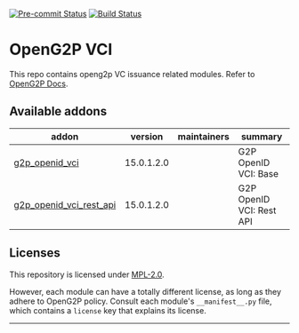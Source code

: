 
<!-- /!\ Non OCA Context : Set here the badge of your runbot / runboat instance. -->
[![Pre-commit Status](https://github.com/OpenG2P/openg2p-vci/actions/workflows/pre-commit.yml/badge.svg?branch=15.0-develop)](https://github.com/OpenG2P/openg2p-vci/actions/workflows/pre-commit.yml?query=branch%3A15.0-develop)
[![Build Status](https://github.com/OpenG2P/openg2p-vci/actions/workflows/test.yml/badge.svg?branch=15.0-develop)](https://github.com/OpenG2P/openg2p-vci/actions/workflows/test.yml?query=branch%3A15.0-develop)
<!-- /!\ Non OCA Context : Set here the badge of your translation instance. -->

<!-- /!\ do not modify above this line -->

# OpenG2P VCI

This repo contains openg2p VC issuance related modules. Refer to [OpenG2P Docs](https://docs.openg2p.org).

<!-- /!\ do not modify below this line -->

<!-- prettier-ignore-start -->

[//]: # (addons)

Available addons
----------------
addon | version | maintainers | summary
--- | --- | --- | ---
[g2p_openid_vci](g2p_openid_vci/) | 15.0.1.2.0 |  | G2P OpenID VCI: Base
[g2p_openid_vci_rest_api](g2p_openid_vci_rest_api/) | 15.0.1.2.0 |  | G2P OpenID VCI: Rest API

[//]: # (end addons)

<!-- prettier-ignore-end -->

## Licenses

This repository is licensed under [MPL-2.0](LICENSE).

However, each module can have a totally different license, as long as they adhere to OpenG2P
policy. Consult each module's `__manifest__.py` file, which contains a `license` key
that explains its license.

----
<!-- /!\ Non OCA Context : Set here the full description of your organization. -->
